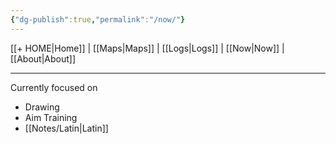 ```yaml
---
{"dg-publish":true,"permalink":"/now/"}
---
```



[[+ HOME\|Home]] | [[Maps\|Maps]] | [[Logs\|Logs]] | [[Now\|Now]] | [[About\|About]]

---

Currently focused on
- Drawing
- Aim Training
- [[Notes/Latin\|Latin]]